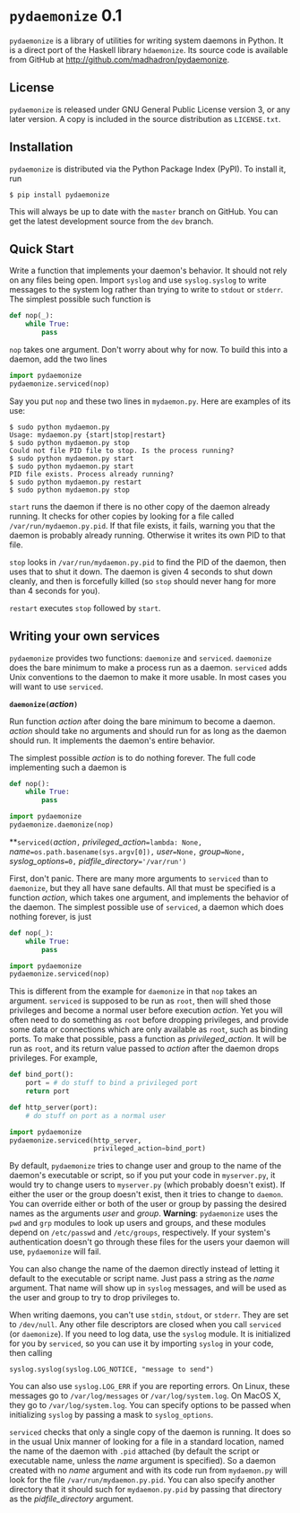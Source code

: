``pydaemonize`` 0.1
===================

``pydaemonize`` is a library of utilities for writing system daemons in Python. It is a direct port of the Haskell library ``hdaemonize``. Its source code is available from GitHub at http://github.com/madhadron/pydaemonize.


License
-------

``pydaemonize`` is released under GNU General Public License version 3, or any later version. A copy is included in the source distribution as ``LICENSE.txt``.


Installation
------------

``pydaemonize`` is distributed via the Python Package Index (PyPI). To install it, run

    $ pip install pydaemonize

This will always be up to date with the ``master`` branch on GitHub. You can get the latest development source from the ``dev`` branch.


Quick Start
-----------

Write a function that implements your daemon's behavior. It should not rely on any files being open. Import ``syslog`` and use ``syslog.syslog`` to write messages to the system log rather than trying to write to ``stdout`` or ``stderr``. The simplest possible such function is

```python
def nop(_):
    while True:
        pass
```

``nop`` takes one argument. Don't worry about why for now. To build this into a daemon, add the two lines

```python
import pydaemonize
pydaemonize.serviced(nop)
```

Say you put ``nop`` and these two lines in ``mydaemon.py``. Here are examples of its use:

    $ sudo python mydaemon.py
    Usage: mydaemon.py {start|stop|restart}
    $ sudo python mydaemon.py stop
    Could not file PID file to stop. Is the process running?
    $ sudo python mydaemon.py start
    $ sudo python mydaemon.py start
    PID file exists. Process already running?
    $ sudo python mydaemon.py restart
    $ sudo python mydaemon.py stop

``start`` runs the daemon if there is no other copy of the daemon already running. It checks for other copies by looking for a file called ``/var/run/mydaemon.py.pid``. If that file exists, it fails, warning you that the daemon is probably already running. Otherwise it writes its own PID to that file.

``stop`` looks in ``/var/run/mydaemon.py.pid`` to find the PID of the daemon, then uses that to shut it down. The daemon is given 4 seconds to shut down cleanly, and then is forcefully killed (so ``stop`` should never hang for more than 4 seconds for you).

``restart`` executes ``stop`` followed by ``start``.


Writing your own services
-------------------------

``pydaemonize`` provides two functions: ``daemonize`` and
``serviced``. ``daemonize`` does the bare minimum to make a process
run as a daemon.  ``serviced`` adds Unix conventions to the daemon to
make it more usable. In most cases you will want to use ``serviced``.

**``daemonize(``*action*``)``**

Run function *action* after doing the bare minimum to become a
daemon. *action* should take no arguments and should run for as
long as the daemon should run. It implements the daemon's entire
behavior.

The simplest possible *action* is to do nothing forever. The full
code implementing such a daemon is

```python
def nop():
    while True:
        pass

import pydaemonize
pydaemonize.daemonize(nop)
```

**``serviced(``*action*``,`` *privileged_action*``=lambda: None,`` *name*``=os.path.basename(sys.argv[0]),`` *user*``=None,`` *group*``=None,`` *syslog_options*``=0,`` *pidfile_directory*``='/var/run')``

First, don't panic. There are many more arguments to ``serviced``
than to ``daemonize``, but they all have sane defaults. All that
must be specified is a function *action*, which takes one argument,
and implements the behavior of the daemon. The simplest possible
use of ``serviced``, a daemon which does nothing forever, is just

```python
def nop(_):
    while True:
        pass

import pydaemonize
pydaemonize.serviced(nop)
```

This is different from the example for ``daemonize`` in that ``nop``
takes an argument. ``serviced`` is supposed to be run as ``root``,
then will shed those privileges and become a normal user before
execution *action*. Yet you will often need to do something as
``root`` before dropping privileges, and provide some data or
connections which are only available as ``root``, such as binding
ports. To make that possible, pass a function as
*privileged_action*. It will be run as ``root``, and its return value
passed to *action* after the daemon drops privileges. For example,

```python
def bind_port():
    port = # do stuff to bind a privileged port
    return port

def http_server(port):
    # do stuff on port as a normal user

import pydaemonize
pydaemonize.serviced(http_server,
                     privileged_action=bind_port)
```

By default, ``pydaemonize`` tries to change user and group to the
name of the daemon's executable or script, so if you put your code
in ``myserver.py``, it would try to change users to ``myserver.py``
(which probably doesn't exist). If either the user or the group
doesn't exist, then it tries to change to ``daemon``. You can
override either or both of the user or group by passing the desired
names as the arguments *user* and *group*. **Warning**:
``pydaemonize`` uses the ``pwd`` and ``grp`` modules to look up
users and groups, and these modules depend on ``/etc/passwd`` and
``/etc/groups``, respectively. If your system's authentication
doesn't go through these files for the users your daemon will use,
``pydaemonize`` will fail.

You can also change the name of the daemon directly instead of
letting it default to the executable or script name. Just pass a
string as the *name* argument. That name will show up in ``syslog``
messages, and will be used as the user and group to try to drop
privileges to.

When writing daemons, you can't use ``stdin``, ``stdout``, or
``stderr``. They are set to ``/dev/null``. Any other file
descriptors are closed when you call ``serviced`` (or
``daemonize``). If you need to log data, use the ``syslog``
module. It is initialized for you by ``serviced``, so you can use
it by importing ``syslog`` in your code, then calling

    syslog.syslog(syslog.LOG_NOTICE, "message to send")

You can also use ``syslog.LOG_ERR`` if you are reporting errors. On
Linux, these messages go to ``/var/log/messages`` or
``/var/log/system.log``. On MacOS X, they go to
``/var/log/system.log``. You can specify options to be passed when
initializing ``syslog`` by passing a mask to ``syslog_options``.

``serviced`` checks that only a single copy of the daemon is
running. It does so in the usual Unix manner of looking for a file
in a standard location, named the name of the daemon with ``.pid``
attached (by default the script or executable name, unless the
*name* argument is specified). So a daemon created with no *name*
argument and with its code run from ``mydaemon.py`` will look for
the file ``/var/run/mydaemon.py.pid``. You can also specify another
directory that it should such for ``mydaemon.py.pid`` by passing
that directory as the *pidfile_directory* argument.

